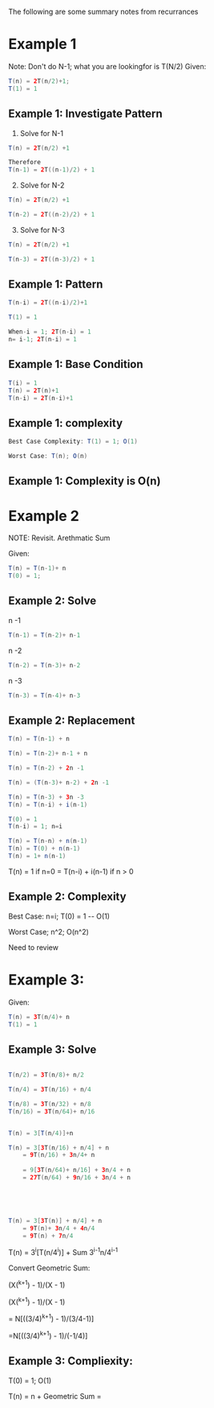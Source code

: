 The following are some summary notes from recurrances

# Example 1

Note: Don't do N-1; what you are lookingfor is T(N/2)
Given:
```java
T(n) = 2T(n/2)+1;
T(1) = 1
```

## Example 1: Investigate Pattern
1. Solve for N-1
```java
T(n) = 2T(n/2) +1

Therefore
T(n-1) = 2T((n-1)/2) + 1
```

2. Solve for N-2

```java
T(n) = 2T(n/2) +1

T(n-2) = 2T((n-2)/2) + 1
```

3. Solve for N-3

```java
T(n) = 2T(n/2) +1

T(n-3) = 2T((n-3)/2) + 1
```

## Example 1: Pattern

```java
T(n-i) = 2T((n-i)/2)+1

T(1) = 1

When-i = 1; 2T(n-i) = 1
n= i-1; 2T(n-i) = 1
```

## Example 1: Base Condition
```java
T(i) = 1
T(n) = 2T(n)+1
T(n-i) = 2T(n-i)+1
```

## Example 1: complexity
```java
Best Case Complexity: T(1) = 1; O(1)

Worst Case: T(n); O(n)
```

## Example 1: Complexity is O(n)

# Example 2

NOTE: Revisit.  Arethmatic Sum


Given:
```java
T(n) = T(n-1)+ n
T(0) = 1;
```

## Example 2: Solve

n -1
```java
T(n-1) = T(n-2)+ n-1
```

n -2
```java
T(n-2) = T(n-3)+ n-2
```
n -3
```java
T(n-3) = T(n-4)+ n-3
```
## Example 2: Replacement

```java
T(n) = T(n-1) + n

T(n) = T(n-2)+ n-1 + n

T(n) = T(n-2) + 2n -1

T(n) = (T(n-3)+ n-2) + 2n -1

T(n) = T(n-3) + 3n -3
T(n) = T(n-i) + i(n-1)

T(0) = 1
T(n-i) = 1; n=i

T(n) = T(n-n) + n(n-1)
T(n) = T(0) + n(n-1)
T(n) = 1+ n(n-1)


```

T(n) = 1 if n=0
     = T(n-i) + i(n-1) if n > 0
     
## Example 2: Complexity

Best Case: n=i; T(0) = 1 -- O(1)

Worst Case; n^2; O(n^2)

Need to review
     
# Example 3:

Given:

```java
T(n) = 3T(n/4)+ n
T(1) = 1
```

## Example 3: Solve
```java

T(n/2) = 3T(n/8)+ n/2

T(n/4) = 3T(n/16) + n/4

T(n/8) = 3T(n/32) + n/8
T(n/16) = 3T(n/64)+ n/16


T(n) = 3[T(n/4)]+n

T(n) = 3[3T(n/16) + n/4] + n
    = 9T(n/16) + 3n/4+ n
 
    = 9[3T(n/64)+ n/16] + 3n/4 + n
    = 27T(n/64) + 9n/16 + 3n/4 + n
    




T(n) = 3[3T(n)] + n/4] + n
    = 9T(n)+ 3n/4 + 4n/4
    = 9T(n) + 7n/4
```
     
     
 T(n) = 3<sup>i</sup>[T(n/4<sup>i</sup>)] + Sum 3<sup>i-1</sup>n/4<sup>i-1</sup>
 
 Convert Geometric Sum:
 
 (X(<sup>k+1</sup>) - 1)/(X - 1)
 
 (X(<sup>k+1</sup>) - 1)/(X - 1)
 
 = N[((3/4)<sup>k+1</sup>) - 1)/(3/4-1)]
 
 =N[((3/4)<sup>k+1</sup>) - 1)/(-1/4)]
 
 ## Example 3: Compliexity:
 T(0) = 1; O(1)
 
 T(n) = n + Geometric Sum = 





